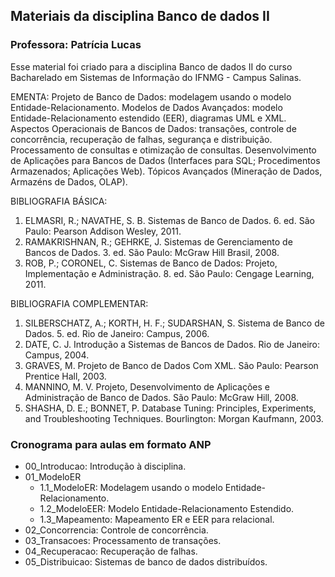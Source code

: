 ## Materiais da disciplina Banco de dados II
### **Professora: Patrícia Lucas**  

Esse material foi criado para a disciplina Banco de dados II do curso Bacharelado em Sistemas de Informação do IFNMG - Campus Salinas.

EMENTA: Projeto de Banco de Dados: modelagem usando o modelo Entidade-Relacionamento. Modelos de Dados Avançados: modelo Entidade-Relacionamento estendido (EER),
diagramas UML e XML. Aspectos Operacionais de Bancos de Dados: transações, controle de concorrência, recuperação de falhas, segurança e distribuição. Processamento de consultas e otimização de consultas. Desenvolvimento de Aplicações para Bancos de Dados (Interfaces para SQL; Procedimentos Armazenados; Aplicações Web). Tópicos Avançados (Mineração de Dados, Armazéns de Dados, OLAP).

BIBLIOGRAFIA BÁSICA: 
1. ELMASRI, R.; NAVATHE, S. B. Sistemas de Banco de Dados. 6. ed. São Paulo: Pearson Addison Wesley, 2011.
2. RAMAKRISHNAN, R.; GEHRKE, J. Sistemas de Gerenciamento de Bancos de Dados. 3. ed. São Paulo: McGraw Hill Brasil, 2008.
3. ROB, P.; CORONEL, C. Sistemas de Banco de Dados: Projeto, Implementação e Administração. 8. ed. São Paulo: Cengage Learning, 2011.

BIBLIOGRAFIA COMPLEMENTAR:
1. SILBERSCHATZ, A.; KORTH, H. F.; SUDARSHAN, S. Sistema de Banco de Dados. 5. ed. Rio de Janeiro: Campus, 2006.
2. DATE, C. J. Introdução a Sistemas de Bancos de Dados. Rio de Janeiro: Campus, 2004.
3. GRAVES, M. Projeto de Banco de Dados Com XML. São Paulo: Pearson Prentice Hall, 2003.
4. MANNINO, M. V. Projeto, Desenvolvimento de Aplicações e Administração de Banco de Dados. São Paulo: McGraw Hill, 2008.
5. SHASHA, D. E.; BONNET, P. Database Tuning: Principles, Experiments, and Troubleshooting Techniques. Bourlington: Morgan Kaufmann, 2003.


### **Cronograma para aulas em formato ANP**  

- 00_Introducao: Introdução à disciplina.
- 01_ModeloER
    - 1.1_ModeloER: Modelagem usando o modelo Entidade-Relacionamento.
    - 1.2_ModeloEER: Modelo Entidade-Relacionamento Estendido.
    - 1.3_Mapeamento: Mapeamento ER e EER para relacional.
- 02_Concorrencia: Controle de concorrência.
- 03_Transacoes: Processamento de transações.
- 04_Recuperacao: Recuperação de falhas.
- 05_Distribuicao: Sistemas de banco de dados distribuídos.